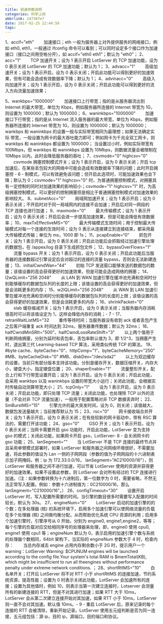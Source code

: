 ```yaml
---
title: 锐速参数说明
categories: 科学上网
abbrlink: 24736fe7
date: 2017-02-25 22:44:59
tags: 
---
```


1、accif="eth"
　　加速接口；eth  一般为服务器上对外提供服务的网络接口，例如 eth0, eth1，一般通过 ifconfig 命令可以看到；可以同时设定多个接口作为加速接口（接口之间用空格分开），如 accif="eth0 eth1"；默认为 "eth0"；
2、acc="1"
　　TCP 加速开关；设为 1 表示开启 LotServer 的 TCP 加速功能，设为 0 表示关闭 LotServer 的 TCP 加速功能；默认为 1；
3、advacc="1"
　　高级加速开关；设为 1 表示开启，设为 0 表示关闭；开启此功能可以得到更好的加速效果，但有可能会造成有效数据率下降；默认为 1；
4、advinacc="0"
　　高级入向加速开关；设为 1 表示开启，设为 0 表示关闭；开启此功能可以得到更好的流入方向流量加速效果；
<!-- more -->
5、wankbps="1000000"
　　加速接口上行带宽；指的是从服务器流出到 Internet 的最大带宽，单位为 Kbps，例如服务器所连接的 Internet 带宽为 1G，则设置为 1000000；默认为 1000000；
6、waninkbps="1000000"
　　加速接口下行带宽；指的是从 Internet 流入服务器的最大带宽，单位为 Kbps，例如服务器所连接的 Internet 带宽为 1G，则设置为 1000000；默认为 1000000；wankbps 和 waninkbps 的设置一般与实际带宽相同为最理想；如果无法确定实际
带宽，一般设置为网卡的最大吞吐能力即可；例如网卡为千兆全双工网卡，则 wankbps 和 waninkbps 都设置为 1000000；
当设置过小时，例如实际带宽有 100Mbps，但 wankbps 和 waninkbps 设置为 10Mbps，则数据流量会被限制在 10Mbps 以内，此时会降低服务器的吞吐；
7、csvmode="0" highcsv="0"
　　csvmode 拥塞控制模式开关；设为 1 表示开启，设为 0 表示关闭；开启 tcp 加速后，在某些丢包较大的网络中可能会造成有效数据率下降的问题；此时开启拥塞控 - 6 - 制模式，可以有效避免该问题；但开启此选项时，可能加速效果也会下降；默认为 0；csvmode="1" highcsv="0" 时，为普通拥塞控制模式，对拥塞具有一定控制的同时对加速效果的影响较小；csvmode="1" highcsv="1" 时，为高级拥塞控制模式，可以更好的控制拥塞但是相比于普通拥塞控制模式对加速效果的影响较大。
8、subnetAcc="0"
　　局域网加速开关；设为 1 表示开启；设为 0 表示关闭；不开启时对于同一局域网内的连接不会加速；开启后对同一网段的 TCP 连接也进行加速；
9、maxmode="0"
　　最大传输模式；设为 1 表示开启；设为 0 表示关闭；开启后会进一步提高加速效果，但是可能会降低有效数据率；
10、maxTxEffectiveMS=”0”
　　最大传输模式生效时间；用于控制最大传输模式对每一个连接的生效时间；设为 0 表示从连接建立到连接结束，都采用最大传输模式传输；单位为 ms，1000 即 1s；
11、pcapEnable=“0”
　　抓包开关；设为 1 表示开启，设为 0 表示关闭；开启此功能后会抓取经过加速引擎处理的数据包，在 /appex/log 目录下生成抓包文件；
12、bypassOverFlows="1"
　　流量 bypass 开关；设为 1 表示开启，设为 0 表示关闭；开启此功能后当服务器的连接数超过引擎设定后会对超过的连接的流量 bypass，否则会无法新建连接；
13、initialCwndWan="44"
　　初始 TCP 发送窗口能够发送的数据包的数量；该值设置的高会获得更好的加速效果，但是可能会造成网络的拥塞；
14、l2wQLimit="256 2048"
　　从 LAN 到 WAN 加速引擎在缓冲池充满和空闲时分别能够缓存的数据包队列的长度的上限；该值设置的高会获得更好的加速效果，但是会消耗更多的内存；
15、w2lQLimit="256 2048"
　　从 WAN 到 LAN 加速引擎在缓冲池充满和空闲时分别能够缓存的数据包队列的长度的上限；该值设置的高会获得更好的加速效果，但是会消耗更多的内存；
16、shrinkPacket="0"
　　slab 缓存缩减开关；设为 1 表示开启，设为 0 表示关闭；当服务器内存消耗很高时可以将该值设定为 1，这样会降低内存的消耗；- 7 -
17、retranWaitListMS="32
　　重传等待时间；当服务器没有收到 ack 或者丢包产生之后客户端重复 ack 时间达到 32ms，服务器重传数据；默认为 32ms；
18、halfCwndMinSRtt="500"、halfCwndLossRateShift="3"
　　以上两个值用于判断网络拥塞，分别为延时和丢包率，丢包率默认值为 3，即 1/2^3，当拥塞产生时，退出第三代 Learning-based TCP 算法，采用类似传统 TCP 的算法。
19、#byte cache、byteCache="0"、httpComp="1"、byteCacheMemory="250" #MB、byteCacheDisk="0" #MB、diskDev="/dev/sda2"
　　以上为双边缓存的设置，当前只有部分版本支持该功能。分别是缓存开关，数据压缩开关，内存大小，硬盘大小，指定硬盘位置；
20、shaperEnable="1"
　　流量整形开关，配合上行和下行带宽设置开启；设为 1 表示开启，设为 0 表示关闭；开启此功能，会采用 wankbps 以及 waninkbps 设置的带宽大小运行；关闭此功能，会根据实时传输自动测算带宽大小；
21、tcpOnly="1"
　　设为 1 表示开启，设为 0 表示关闭；开启此功能，即只处理 TCP 流量；关闭此功能，也处理除 TCP 以外的流量（不会对非 TCP 流量加速），一般用于配置策略对非 TCP 数据丢弃时；
22、SmBurstMS="15"
　　引擎允许的最大突发时间，设为 0，则关闭；该值越大，数据包发送量越大；当前推荐默认为 15；
23、rsc="0"
　　网卡接收端合并开关；设为 1 表示开启，设为 0 表示关闭；在有些较新的网卡驱动中，带有 RSC 算法的，需要打开该功能；
24、gso="0"
　　GSO 开关；设为 1 表示开启，设为 0 表示关闭；当网卡需要开启 gso 功能时，开启此功能，LotServer 变为支持 gso 的模式；关闭此功能，如果网卡开启 gso，LotServer- 8 - 会关闭网卡的 gso 功能；
25、lanSegment=""
　　当 LotServer 不是 TCP 连接的最终节点并且采用单臂模式部署时，如果 LotServer 和服务器之间网络环境很好，不需要加速，将此参数的值设为 Lan 一侧的子网网段（参数的值为子网网段的十六进制表示加子网掩码，例：ip 为 172.33.0.0/16，
lanSegment="AC210000/16"），则 LotServer 和服务器之间不进行加速，可以节省 LotServer 使用的资源并获得更好的加速效果。如果不设置此参数，则 LotServer 会对所有经过的 TCP 连接进行加速。（注：如果参数转换为十六进制后，第一位数字为 0
时，需要省略，不然无法正常写入配置。例如：参数十六进制值为：0C210000/16，那么 lanSegment="C210000/16"。）
26、configTimeout="30"
　　设置开启 LotServer 时，写入配置所需要的时间。当引擎的数目很多时需要写入配置的时间较长，默认为 30s。
27、engineNum="0"
　　LotServer 启动的加速引擎的的个数；在多处理器 (核) 的系统环境下，启用多个加速引擎可以使网络流量的负载在多个处理器 (核) 之间做均衡分配，从而帮助优化系统 CPU 资源的利用；启用多个加速引擎时，引擎序号从 0 开始，分别为 engine0, engine1,engine2，等等；每个引擎的负载对应交给相同序号的处理器来处理，即，engine0 使用 cpu0, engine1 使用 cpu1 等；engineNum 默认为 0，表示启用的加速引擎个数与系统的处理器个数相同，64bit 架构下，当实际的 engineNum 参数大于 4 时，检查内存：
　　当总内存减去 engine 占用内存剩余数小于 2G 时，提示用户一个 warning：LotServer Warning: $CPUNUM engines will be launched according to the config file.Your system's total RAM is $memTotal(KB), which might be insufficient to run all theengines without performance penalty under extreme network conditions. ；
28、shortRttMS="10"
　　白名单开关；打开后 LotServer 将不对 RTT 小于 shortRttMS 的连接加速，节约系统资源，提高性能；设置为 0 时表示关闭此功能，LotServer 会加速所有的连接；设置为其他值时，例如 10，则表示当第一次建立连接时，Lotserver 会测量所有的新建连接的 RTT，但是不对其进行加速；如果 RTT 大于 10ms，LotServer 会从第二次建立连接开始对其加速，如果 RTT 小于 10ms，LotServer 则一直不会对其加速。默认值 10ms。- 9 - 重启 LotServer 后，原来记录的每个连接的 RTT 会被清除，重新开始记录。LotServer 使用五元组判断是否为同一连接，五元组包括：源 ip，目的 ip，源端口，目的端口和协议。